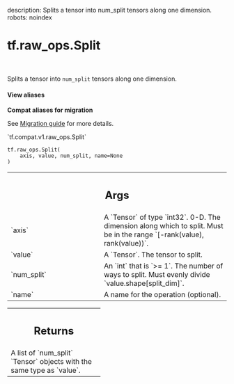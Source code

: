 description: Splits a tensor into num_split tensors along one dimension.
robots: noindex

# tf.raw_ops.Split

<!-- Insert buttons and diff -->

<table class="tfo-notebook-buttons tfo-api nocontent" align="left">

</table>



Splits a tensor into `num_split` tensors along one dimension.

<section class="expandable">
  <h4 class="showalways">View aliases</h4>
  <p>
<b>Compat aliases for migration</b>
<p>See
<a href="https://www.tensorflow.org/guide/migrate">Migration guide</a> for
more details.</p>
<p>`tf.compat.v1.raw_ops.Split`</p>
</p>
</section>

<pre class="devsite-click-to-copy prettyprint lang-py tfo-signature-link">
<code>tf.raw_ops.Split(
    axis, value, num_split, name=None
)
</code></pre>



<!-- Placeholder for "Used in" -->


<!-- Tabular view -->
 <table class="responsive fixed orange">
<colgroup><col width="214px"><col></colgroup>
<tr><th colspan="2"><h2 class="add-link">Args</h2></th></tr>

<tr>
<td>
`axis`
</td>
<td>
A `Tensor` of type `int32`.
0-D.  The dimension along which to split.  Must be in the range
`[-rank(value), rank(value))`.
</td>
</tr><tr>
<td>
`value`
</td>
<td>
A `Tensor`. The tensor to split.
</td>
</tr><tr>
<td>
`num_split`
</td>
<td>
An `int` that is `>= 1`.
The number of ways to split.  Must evenly divide
`value.shape[split_dim]`.
</td>
</tr><tr>
<td>
`name`
</td>
<td>
A name for the operation (optional).
</td>
</tr>
</table>



<!-- Tabular view -->
 <table class="responsive fixed orange">
<colgroup><col width="214px"><col></colgroup>
<tr><th colspan="2"><h2 class="add-link">Returns</h2></th></tr>
<tr class="alt">
<td colspan="2">
A list of `num_split` `Tensor` objects with the same type as `value`.
</td>
</tr>

</table>

